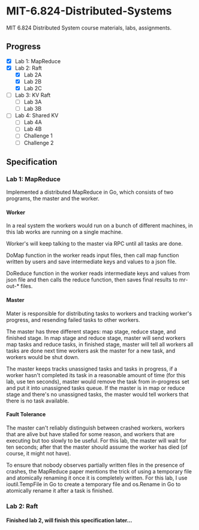 # MIT-6.824-Distributed-Systems
MIT 6.824 Distributed System course materials, labs, assignments.

## Progress

- [x] Lab 1: MapReduce
- [X] Lab 2: Raft
    - [X] Lab 2A
    - [X] Lab 2B
    - [X] Lab 2C
- [ ] Lab 3: KV Raft
    - [ ] Lab 3A
    - [ ] Lab 3B
- [ ] Lab 4: Shared KV
    - [ ] Lab 4A
    - [ ] Lab 4B
    - [ ] Challenge 1
    - [ ] Challenge 2

## Specification

### Lab 1: MapReduce

Implemented a distributed MapReduce in Go, which consists of two programs, the master and the worker.

#### Worker

In a real system the workers would run on a bunch of different machines, in this lab works are running on a single machine. 

Worker's will keep talking to the master via RPC until all tasks are done.

DoMap function in the worker reads input files, then call map function written by users and save intermediate keys and values to a json file.

DoReduce function in the worker reads intermediate keys and values from json file and then calls the reduce function, then saves final results to mr-out-* files.

#### Master

Mater is responsible for distributing tasks to workers and tracking worker's progress, and resending failed tasks to other workers.

The master has three different stages: map stage, reduce stage, and finished stage. In map stage and reduce stage, master will send workers map tasks and reduce tasks, in finished stage, master will tell all workers all tasks are done next time workers ask the master for a new task, and workers would be shut down.

The master keeps tracks unassigned tasks and tasks in progress, if a worker hasn't completed its task in a reasonable amount of time (for this lab, use ten seconds), master would remove the task from in-progress set and put it into unassigned tasks queue. If the master is in map or reduce stage and there's no unassigned tasks, the master would tell workers that there is no task available.

#### Fault Tolerance

The master can't reliably distinguish between crashed workers, workers that are alive but have stalled for some reason, and workers that are executing but too slowly to be useful. For this lab, the master will wait for ten seconds; after that the master should assume the worker has died (of course, it might not have).

To ensure that nobody observes partially written files in the presence of crashes, the MapReduce paper mentions the trick of using a temporary file and atomically renaming it once it is completely written. For this lab, I use ioutil.TempFile in Go to create a temporary file and os.Rename in Go to atomically rename it after a task is finished.

### Lab 2: Raft

#### Finished lab 2, will finish this specification later...